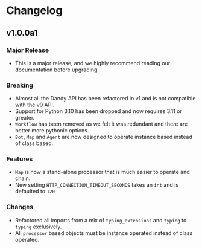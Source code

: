 # Changelog

## v1.0.0a1

### Major Release

- This is a major release, and we highly recommend reading our documentation before upgrading. 

### Breaking

- Almost all the Dandy API has been refactored in v1 and is not compatible with the v0 API.
- Support for Python 3.10 has been dropped and now requires 3.11 or greater.
- `Workflow` has been removed as we felt it was redundant and there are better more pythonic options.
- `Bot`, `Map` and `Agent` are now designed to operate instance based instead of class based. 

### Features

- `Map` is now a stand-alone processor that is much easier to operate and chain.
- New setting `HTTP_CONNECTION_TIMEOUT_SECONDS` takes an `int` and is defaulted to `120`

### Changes

- Refactored all imports from a mix of `typing_extensions` and `typing` to `typing` exclusively.
- All `processor` based objects must be instance operated instead of class operated.


